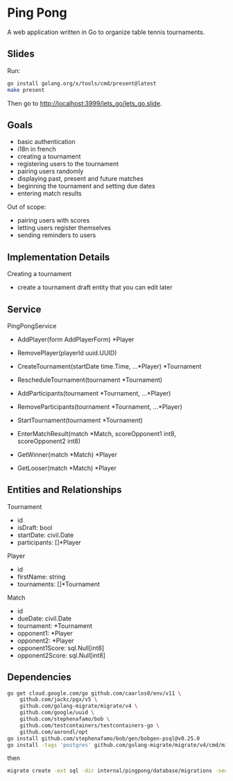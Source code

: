 # Ping Pong

A web application written in Go to organize table tennis tournaments.

## Slides

Run:

```sh
go install golang.org/x/tools/cmd/present@latest
make present
```

Then go to [http://localhost:3999/lets_go/lets_go.slide](http://localhost:3999/lets_go/lets_go.slide).

## Goals

- basic authentication
- i18n in french
- creating a tournament
- registering users to the tournament
- pairing users randomly
- displaying past, present and future matches
- beginning the tournament and setting due dates
- entering match results

Out of scope:

- pairing users with scores
- letting users register themselves
- sending reminders to users

## Implementation Details

Creating a tournament

- create a tournament draft entity that you can edit later

## Service

PingPongService

- AddPlayer(form AddPlayerForm) *Player
- RemovePlayer(playerId uuid.UUID)
- CreateTournament(startDate time.Time, ...*Player) *Tournament
- RescheduleTournament(tournament *Tournament)
- AddParticipants(tournament *Tournament, ...*Player)
- RemoveParticipants(tournament *Tournament, ...*Player)
- StartTournament(tournament *Tournament)
- EnterMatchResult(match *Match, scoreOpponent1 int8, scoreOpponent2 int8)

- GetWinner(match *Match) *Player
- GetLooser(match *Match) *Player


## Entities and Relationships

Tournament

- id
- isDraft: bool
- startDate: civil.Date
- participants: []*Player

Player

- id
- firstName: string
- tournaments: []*Tournament

Match

- id
- dueDate: civil.Date
- tournament: *Tournament
- opponent1: *Player
- opponent2: *Player
- opponent1Score: sql.Null[int8]
- opponent2Score: sql.Null[int8]

## Dependencies

```sh
go get cloud.google.com/go github.com/caarlos0/env/v11 \
    github.com/jackc/pgx/v5 \
    github.com/golang-migrate/migrate/v4 \
    github.com/google/uuid \
    github.com/stephenafamo/bob \
    github.com/testcontainers/testcontainers-go \
    github.com/aarondl/opt
go install github.com/stephenafamo/bob/gen/bobgen-psql@v0.25.0
go install -tags 'postgres' github.com/golang-migrate/migrate/v4/cmd/migrate@latest
```

then

```sh
migrate create -ext sql -dir internal/pingpong/database/migrations -seq -digits 5 first_tables
```